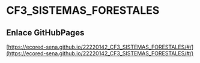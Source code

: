 # **CF3_SISTEMAS_FORESTALES**

## **Enlace GitHubPages**

[https://ecored-sena.github.io/22220142_CF3_SISTEMAS_FORESTALES/#/](https://ecored-sena.github.io/22220142_CF3_SISTEMAS_FORESTALES/#/)


